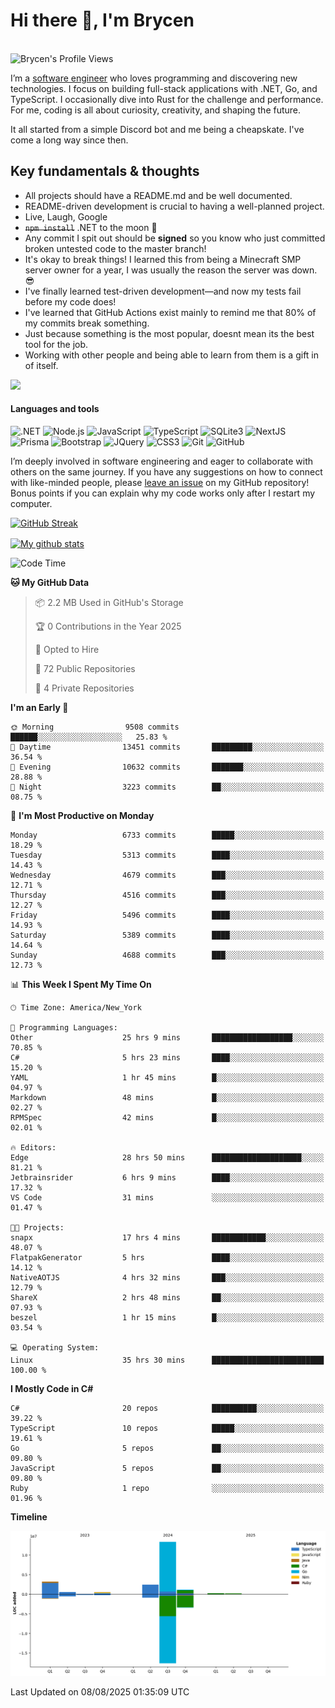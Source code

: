 # Hi there 👋, I'm Brycen

<br>
<img src="https://komarev.com/ghpvc/?username=BrycensRanch" alt="Brycen's Profile Views" />

I’m a [software engineer](https://en.wikipedia.org/wiki/Software_engineering) who loves programming and discovering new technologies. I focus on building full-stack applications with .NET, Go, and TypeScript. I occasionally dive into Rust for the challenge and performance. For me, coding is all about curiosity, creativity, and shaping the future.

It all started from a simple Discord bot and me being a cheapskate. I've come a long way since then.

## Key fundamentals & thoughts

- All projects should have a README.md and be well documented.
- README-driven development is crucial to having a well-planned project.
- Live, Laugh, Google
- ~~`npm install`~~ .NET to the moon 🚀
- Any commit I spit out should be **signed** so you know who just committed broken untested code to the master branch!
- It's okay to break things! I learned this from being a Minecraft SMP server owner for a year, I was usually the reason the server was down. 😎
- I've finally learned test-driven development—and now my tests fail before my code does!
- I've learned that GitHub Actions exist mainly to remind me that 80% of my commits break something.
- Just because something is the most popular, doesnt mean its the best tool for the job.
- Working with other people and being able to learn from them is a gift in of itself.

<img src="https://res.cloudinary.com/practicaldev/image/fetch/s--OoBLh7-Q--/c_limit%2Cf_auto%2Cfl_progressive%2Cq_auto%2Cw_880/https://cdn-images-1.medium.com/max/1614/1%2A8BlqJ8lNVZzuRjAg1mZ50w.png" height="400"/>

<h4>Languages and tools</h4>
<p>
  <img src="https://img.shields.io/badge/.NET-%23512BD4.svg?&style=for-the-badge&logo=dotnet&logoColor=white" alt=".NET" />
  <img src="https://img.shields.io/badge/node.js%20-%2343853D.svg?&style=for-the-badge&logo=node.js&logoColor=white" alt="Node.js" />
  <img src="https://img.shields.io/badge/javascript%20-%23323330.svg?&style=for-the-badge&logo=javascript&logoColor=%23F7DF1E" alt="JavaScript" />
  <img src="https://img.shields.io/badge/typescript%20-%23323330.svg?&style=for-the-badge&logo=typescript&logoColor=#3467eb" alt="TypeScript" />
  <img src="https://img.shields.io/badge/sqlite3%20-%23323330.svg?&style=for-the-badge&logo=sqlite&logoColor=#3467eb" alt="SQLite3" />
  <img src="https://img.shields.io/badge/Next.JS%20-%23323330.svg?&style=for-the-badge&logo=next.js&logoColor=#3467eb" alt="NextJS" />
  <img src="https://img.shields.io/badge/Prisma%20-%23323330.svg?&style=for-the-badge&logo=prisma&logoColor=#3467eb" alt="Prisma" />
  <img src="https://img.shields.io/badge/bootstrap%20-%23323330.svg?&style=for-the-badge&logo=bootstrap" alt="Bootstrap" />
  <img src="https://img.shields.io/badge/jquery%20-%23323330.svg?&style=for-the-badge&logo=jquery" alt="JQuery" />
  <img src="https://img.shields.io/badge/css3%20-%23323330.svg?&style=for-the-badge&logo=css3" alt="CSS3" />
  <img src="https://img.shields.io/badge/git%20-%23323330.svg?&style=for-the-badge&logo=git" alt="Git" />
  <img src="https://img.shields.io/badge/github%20-%23323330.svg?&style=for-the-badge&logo=github" alt="GitHub" />
</p>

I’m deeply involved in software engineering and eager to collaborate with others on the same journey. If you have any suggestions on how to connect with like-minded people, please [leave an issue](https://github.com/BrycensRanch/BrycensRanch/issues/new) on my GitHub repository! Bonus points if you can explain why my code works only after I restart my computer. 

<p><a href="https://git.io/streak-stats"><img src=https://github-readme-streak-stats-eight.vercel.app?user=BrycensRanch&amp;theme=dark&amp;hide_border=true&fire=EB5454&amp;ring=0CEB19" alt="GitHub Streak"></a></p>

<a href="https://github.com/anuraghazra/github-readme-stats">
  <img align="center" src="https://github-readme-stats.anuraghazra1.vercel.app/api?username=BrycensRanch&show_icons=true&line_height=27&include_all_commits=true" alt="My github stats" />
</a>

<!--START_SECTION:waka-->
![Code Time](http://img.shields.io/badge/Code%20Time-2%2C485%20hrs%2021%20mins-blue)

**🐱 My GitHub Data** 

> 📦 2.2 MB Used in GitHub's Storage 
 > 
> 🏆 0 Contributions in the Year 2025
 > 
> 💼 Opted to Hire
 > 
> 📜 72 Public Repositories 
 > 
> 🔑 4 Private Repositories 
 > 
**I'm an Early 🐤** 

```text
🌞 Morning                9508 commits        ██████░░░░░░░░░░░░░░░░░░░   25.83 % 
🌆 Daytime                13451 commits       █████████░░░░░░░░░░░░░░░░   36.54 % 
🌃 Evening                10632 commits       ███████░░░░░░░░░░░░░░░░░░   28.88 % 
🌙 Night                  3223 commits        ██░░░░░░░░░░░░░░░░░░░░░░░   08.75 % 
```
📅 **I'm Most Productive on Monday** 

```text
Monday                   6733 commits        █████░░░░░░░░░░░░░░░░░░░░   18.29 % 
Tuesday                  5313 commits        ████░░░░░░░░░░░░░░░░░░░░░   14.43 % 
Wednesday                4679 commits        ███░░░░░░░░░░░░░░░░░░░░░░   12.71 % 
Thursday                 4516 commits        ███░░░░░░░░░░░░░░░░░░░░░░   12.27 % 
Friday                   5496 commits        ████░░░░░░░░░░░░░░░░░░░░░   14.93 % 
Saturday                 5389 commits        ████░░░░░░░░░░░░░░░░░░░░░   14.64 % 
Sunday                   4688 commits        ███░░░░░░░░░░░░░░░░░░░░░░   12.73 % 
```


📊 **This Week I Spent My Time On** 

```text
🕑︎ Time Zone: America/New_York

💬 Programming Languages: 
Other                    25 hrs 9 mins       ██████████████████░░░░░░░   70.85 % 
C#                       5 hrs 23 mins       ████░░░░░░░░░░░░░░░░░░░░░   15.20 % 
YAML                     1 hr 45 mins        █░░░░░░░░░░░░░░░░░░░░░░░░   04.97 % 
Markdown                 48 mins             █░░░░░░░░░░░░░░░░░░░░░░░░   02.27 % 
RPMSpec                  42 mins             █░░░░░░░░░░░░░░░░░░░░░░░░   02.01 % 

🔥 Editors: 
Edge                     28 hrs 50 mins      ████████████████████░░░░░   81.21 % 
Jetbrainsrider           6 hrs 9 mins        ████░░░░░░░░░░░░░░░░░░░░░   17.32 % 
VS Code                  31 mins             ░░░░░░░░░░░░░░░░░░░░░░░░░   01.47 % 

🐱‍💻 Projects: 
snapx                    17 hrs 4 mins       ████████████░░░░░░░░░░░░░   48.07 % 
FlatpakGenerator         5 hrs               ████░░░░░░░░░░░░░░░░░░░░░   14.12 % 
NativeAOTJS              4 hrs 32 mins       ███░░░░░░░░░░░░░░░░░░░░░░   12.79 % 
ShareX                   2 hrs 48 mins       ██░░░░░░░░░░░░░░░░░░░░░░░   07.93 % 
beszel                   1 hr 15 mins        █░░░░░░░░░░░░░░░░░░░░░░░░   03.54 % 

💻 Operating System: 
Linux                    35 hrs 30 mins      █████████████████████████   100.00 % 
```

**I Mostly Code in C#** 

```text
C#                       20 repos            ██████████░░░░░░░░░░░░░░░   39.22 % 
TypeScript               10 repos            █████░░░░░░░░░░░░░░░░░░░░   19.61 % 
Go                       5 repos             ██░░░░░░░░░░░░░░░░░░░░░░░   09.80 % 
JavaScript               5 repos             ██░░░░░░░░░░░░░░░░░░░░░░░   09.80 % 
Ruby                     1 repo              ░░░░░░░░░░░░░░░░░░░░░░░░░   01.96 % 
```



**Timeline**

![Lines of Code chart](https://raw.githubusercontent.com/BrycensRanch/BrycensRanch/main/assets/bar_graph.png)


 Last Updated on 08/08/2025 01:35:09 UTC
<!--END_SECTION:waka-->

<!--
**BrycensRanch/BrycensRanch** is a ✨ _special_ ✨ repository because its `README.md` (this file) appears on your GitHub profile.

Here are some ideas to get you started:

- 🔭 I’m currently working on ...
- 🌱 I’m currently learning ...
- 👯 I’m looking to collaborate on ...
- 🤔 I’m looking for help with ...
- 💬 Ask me about ...
- 📫 How to reach me: ...
- 😄 Pronouns: ...
- ⚡ Fun fact: ...
-->
